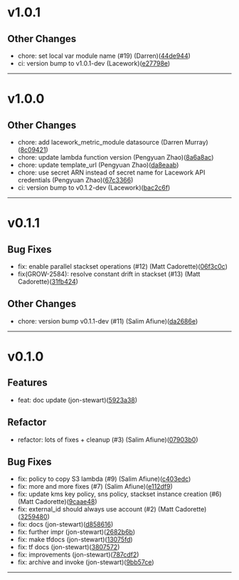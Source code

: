 # v1.0.1

## Other Changes
* chore: set local var module name (#19) (Darren)([44de944](https://github.com/lacework/terraform-aws-org-configuration/commit/44de9442551bad24df128317cbeb2312ea5f7489))
* ci: version bump to v1.0.1-dev (Lacework)([e27798e](https://github.com/lacework/terraform-aws-org-configuration/commit/e27798e3df0d3b016df34d7f23ebe2ff2388af9b))
---
# v1.0.0

## Other Changes
* chore: add lacework_metric_module datasource (Darren Murray)([8c09421](https://github.com/lacework/terraform-aws-org-configuration/commit/8c0942147216bf61b71e9105c950d0fdfda23120))
* chore: update lambda function version (Pengyuan Zhao)([8a6a8ac](https://github.com/lacework/terraform-aws-org-configuration/commit/8a6a8ac6e9369496498176cccf1e98cf5e8d2329))
* chore: update template_url (Pengyuan Zhao)([da8eaab](https://github.com/lacework/terraform-aws-org-configuration/commit/da8eaababc45450a3e1df4618897751fa3f8e467))
* chore: use secret ARN instead of secret name for Lacework API credentials (Pengyuan Zhao)([67c3366](https://github.com/lacework/terraform-aws-org-configuration/commit/67c3366db495acbf668a60849bd9a9fe304865a7))
* ci: version bump to v0.1.2-dev (Lacework)([bac2c6f](https://github.com/lacework/terraform-aws-org-configuration/commit/bac2c6ffd34445a41de9997c28693611699213b4))
---
# v0.1.1

## Bug Fixes
* fix: enable parallel stackset operations (#12) (Matt Cadorette)([06f3c0c](https://github.com/lacework/terraform-aws-org-configuration/commit/06f3c0c6ca56eb174f414fc819bb82ac74dd4cca))
* fix(GROW-2584): resolve constant drift in stackset (#13) (Matt Cadorette)([31fb424](https://github.com/lacework/terraform-aws-org-configuration/commit/31fb42417de2af787dedb000ec231e9a9aa1393d))
## Other Changes
* chore: version bump v0.1.1-dev (#11) (Salim Afiune)([da2686e](https://github.com/lacework/terraform-aws-org-configuration/commit/da2686e8afbd45e70c952574ad532aceb8bd230d))
---
# v0.1.0

## Features
* feat: doc update (jon-stewart)([5923a38](https://github.com/lacework/terraform-aws-org-configuration/commit/5923a38e427f6493bbf9cec2a4f55a9f3c9177e6))
## Refactor
* refactor: lots of fixes + cleanup  (#3) (Salim Afiune)([07903b0](https://github.com/lacework/terraform-aws-org-configuration/commit/07903b02080adb64bb77fb992bb3f7bb02ca0c15))
## Bug Fixes
* fix: policy to copy S3 lambda (#9) (Salim Afiune)([c403edc](https://github.com/lacework/terraform-aws-org-configuration/commit/c403edc8b2e5b5f89e875b593051b6a3286f98fd))
* fix: more and more fixes (#7) (Salim Afiune)([e112df9](https://github.com/lacework/terraform-aws-org-configuration/commit/e112df9bf84fbdb8c2b596d3836634ad358061a7))
* fix: update kms key policy, sns policy, stackset instance creation (#6) (Matt Cadorette)([9caae48](https://github.com/lacework/terraform-aws-org-configuration/commit/9caae482e5552b4b6986a608f3197aedd473abb6))
* fix: external_id should always use account (#2) (Matt Cadorette)([3259480](https://github.com/lacework/terraform-aws-org-configuration/commit/32594809e7c9d4986aac63783ebfb427b9694ba6))
* fix: docs (jon-stewart)([d858616](https://github.com/lacework/terraform-aws-org-configuration/commit/d858616d3a3b7675df2518e840d57f57fdebe872))
* fix: further impr (jon-stewart)([2682b6b](https://github.com/lacework/terraform-aws-org-configuration/commit/2682b6be36809572efb743299b36bb13503947b6))
* fix: make tfdocs (jon-stewart)([13075fd](https://github.com/lacework/terraform-aws-org-configuration/commit/13075fd3a953ea7dca544d21d5996fd3bc7b1b3f))
* fix: tf docs (jon-stewart)([3807572](https://github.com/lacework/terraform-aws-org-configuration/commit/38075727ead23be91cb277c97a876b5b9b9359e4))
* fix: improvements (jon-stewart)([787cdf2](https://github.com/lacework/terraform-aws-org-configuration/commit/787cdf21895daf70dc9fcdc38f124e17453d8308))
* fix: archive and invoke (jon-stewart)([9bb57ce](https://github.com/lacework/terraform-aws-org-configuration/commit/9bb57ce7aae72011023c952009f182c1b6d7cb6b))
---
